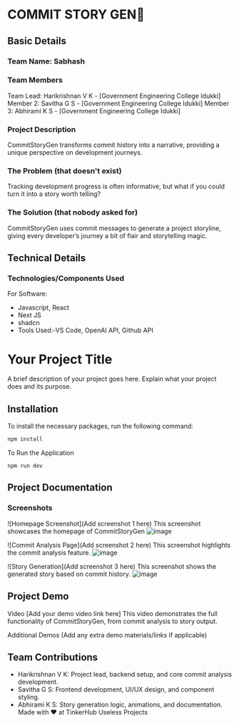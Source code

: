 # COMMIT STORY GEN🎯
## Basic Details
### Team Name: Sabhash
### Team Members
Team Lead: Harikrishnan V K - [Government Engineering College Idukki]
Member 2: Savitha G S - [Government Engineering College Idukki]
Member 3: Abhirami K S - [Government Engineering College Idukki]
### Project Description
CommitStoryGen transforms commit history into a narrative, providing a unique perspective on development journeys.

### The Problem (that doesn't exist)
Tracking development progress is often informative, but what if you could turn it into a story worth telling?

### The Solution  (that nobody asked for)
CommitStoryGen uses commit messages to generate a project storyline, giving every developer’s journey a bit of flair and storytelling magic.

## Technical Details
### Technologies/Components Used
For Software:
- Javascript, React
- Next JS
- shadcn
- Tools Used:-VS Code, OpenAI API, Github API
# Your Project Title

A brief description of your project goes here. Explain what your project does and its purpose.

## Installation

To install the necessary packages, run the following command:

```bash
npm install
```
To Run the Application
```
npm run dev
```

## Project Documentation
### Screenshots
![Homepage Screenshot](Add screenshot 1 here) This screenshot showcases the homepage of CommitStoryGen
![image](https://github.com/user-attachments/assets/f2eab13b-9239-425e-bedc-95a9e9d60f81)


![Commit Analysis Page](Add screenshot 2 here) This screenshot highlights the commit analysis feature.
![image](https://github.com/user-attachments/assets/de1bc25d-9a2b-4fe1-9f8c-0f4424325e04)

![Story Generation](Add screenshot 3 here) This screenshot shows the generated story based on commit history.
![image](https://github.com/user-attachments/assets/703a23cd-151c-40cf-96a5-1a9c88d9bb87)



## Project Demo
Video
[Add your demo video link here] This video demonstrates the full functionality of CommitStoryGen, from commit analysis to story output.

Additional Demos
(Add any extra demo materials/links if applicable)

## Team Contributions
- Harikrishnan V K: Project lead, backend setup, and core commit analysis development.
- Savitha G S: Frontend development, UI/UX design, and component styling.
- Abhirami K S: Story generation logic, animations, and documentation.
Made with ❤️ at TinkerHub Useless Projects









